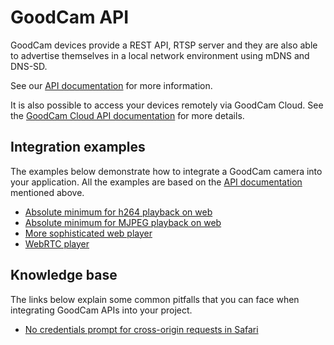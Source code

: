 # GoodCam API

GoodCam devices provide a REST API, RTSP server and they are also able to
advertise themselves in a local network environment using mDNS and DNS-SD.

See our [API documentation](https://goodcam.github.io/goodcam-api/) for more
information.

It is also possible to access your devices remotely via GoodCam Cloud. See the
[GoodCam Cloud API documentation](https://goodcam.github.io/goodcam-api/cloud.html)
for more details.

## Integration examples

The examples below demonstrate how to integrate a GoodCam camera into your
application. All the examples are based on the
[API documentation](https://goodcam.github.io/goodcam-api/) mentioned above.

* [Absolute minimum for h264 playback on web](https://github.com/GoodCam/goodcam-api/tree/master/examples/minimal-web-player-h264)
* [Absolute minimum for MJPEG playback on web](https://github.com/GoodCam/goodcam-api/tree/master/examples/minimal-web-player-mjpeg)
* [More sophisticated web player](https://github.com/GoodCam/goodcam-api/tree/master/examples/advanced-web-player)
* [WebRTC player](https://github.com/GoodCam/goodcam-api/tree/master/examples/webrtc-player)

## Knowledge base

The links below explain some common pitfalls that you can face when integrating
GoodCam APIs into your project.

* [No credentials prompt for cross-origin requests in Safari](docs/cors-credentials-prompt.md)
